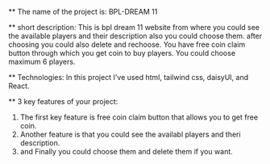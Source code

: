 
** The name of the project is: BPL-DREAM 11

** short description: This is bpl dream 11 website from where you could see the available players and their description also you could choose them.
after choosing you could also delete and rechoose.
You have free coin claim button through which you get coin to buy players.
You could choose maximum 6 players.


** Technologies: In this project I've used html, tailwind css, daisyUI, and React.


** 3 key features of your project:
1) The first key feature is free coin claim button that allows you to get free coin.
2) Another feature is that you could see the availabl players and theri description.
3) and Finally you could choose them and delete them if you want.

